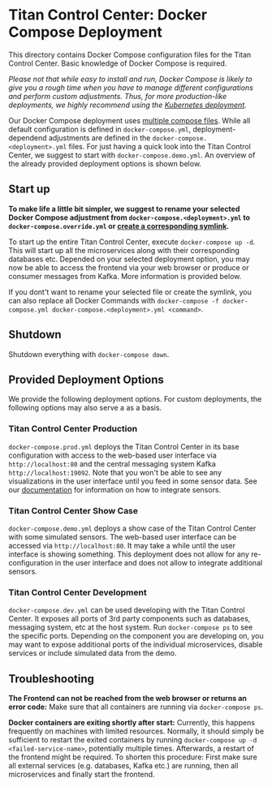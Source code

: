 # Titan Control Center: Docker Compose Deployment

This directory contains Docker Compose configuration files for the Titan Control Center. Basic knowledge of Docker
Compose is required.

*Please not that while easy to install and run, Docker Compose is likely to give you a rough time when you have to
manage different configurations and perform custom adjustments. Thus, for more production-like deployments, we highly
recommend using the [Kubernetes deployment](/kubernetes).*

Our Docker Compose deployment uses [multiple compose files](https://docs.docker.com/compose/extends/#multiple-compose-files).
While all default configuration is defined in `docker-compose.yml`, deployment-dependend adjustments are defined in the
`docker-compose.<deployment>.yml` files. For just having a quick look into the Titan Control Center, we suggest to
start with `docker-compose.demo.yml`. An overview of the already provided deployment options is shown below.

## Start up

**To make life a little bit simpler, we suggest to rename your selected Docker Compose adjustment from
`docker-compose.<deployment>.yml` to `docker-compose.override.yml` or
[create a corresponding symlink](https://stackoverflow.com/a/1951752/4121056).**

To start up the entire Titan Control Center, execute `docker-compose up -d`. This will start up all the microservices along
with their corresponding databases etc. Depended on your selected deployment option, you may now be able to access the
frontend via your web browser or produce or consumer messages from Kafka. More information is provided below.

If you dont't want to rename your selected file or create the symlink, you can also replace all Docker Commands with
`docker-compose -f docker-compose.yml docker-compose.<deployment>.yml <command>`.

## Shutdown

Shutdown everything with `docker-compose down`.

## Provided Deployment Options

We provide the following deployment options. For custom deployments, the following options may also serve a as a basis.

### Titan Control Center Production

`docker-compose.prod.yml` deploys the Titan Control Center in its base configuration with access to the web-based user
interface via `http://localhost:80` and the central messaging system Kafka `http://localhost:19092`. Note that you
won't be able to see any visualizations in the user interface until you feed in some sensor data. See our
[documentation](/docs) for information on how to integrate sensors.

### Titan Control Center Show Case

`docker-compose.demo.yml` deploys a show case of the Titan Control Center with some simulated sensors. The web-based
user interface can be accessed via `http://localhost:80`. It may take a while until the user interface is showing
something. This deployment does not allow for any re-configuration in the user interface and does not allow to
integrate additional sensors.

### Titan Control Center Development

`docker-compose.dev.yml` can be used developing with the Titan Control Center. It exposes all ports of 3rd party
components such as databases, messaging system, etc at the host system. Run `docker-compose ps` to see the specific
ports. Depending on the component you are developing on, you may want to expose additional ports of the individual
microservices, disable services or include simulated data from the demo.

## Troubleshooting

**The Frontend can not be reached from the web browser or returns an error code:** Make sure that all containers are
running via `docker-compose ps`.

**Docker containers are exiting shortly after start:** Currently, this happens frequently on machines with limited
resources. Normally, it should simply be sufficient to restart the exited containers by running
`docker-compose up -d <failed-service-name>`, potentially multiple times. Afterwards, a restart of the frontend might
be required. To shorten this procedure: First make sure all external services (e.g. databases, Kafka etc.) are running,
then all microservices and finally start the frontend.
